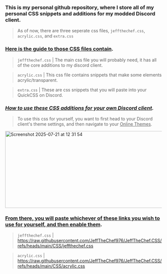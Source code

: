 ### This is my personal github repository, where I store all of my personal CSS snippets and additions for my modded Discord client.

> As of now, there are three seperate css files, `jeffthechef.css`, `acrylic.css`, and `extra.css`

### <ins>Here is the guide to those CSS files contain</ins>.
> `jeffthechef.css` | The main css file you will probably need, it has all of the core additions to my discord client.

> `acrylic.css` | This css file contains snippets that make some elements acrylic/transparent.

> `extra.css` | These are css snippets that you will paste into your QuickCSS on Discord.

### _<ins>How to use these CSS additions for your own Discord client</ins>._

> To use this css for yourself, you want to first head to your Discord client's theme settings, and then navigate to your <ins>Online Themes</ins>.

<img width="691" height="247" alt="Screenshot 2025-07-21 at 12 31 54" src="https://github.com/user-attachments/assets/7ca56624-38de-4703-85ba-ac4189ca163c" />

### <ins>From there, you will paste whichever of these links you wish to use for yourself, and then enable them</ins>. 

> `jeffthechef.css` | https://raw.githubusercontent.com/JeffTheChef976/JeffTheChef.CSS/refs/heads/main/CSS/jeffthechef.css

> `acrylic.css` | https://raw.githubusercontent.com/JeffTheChef976/JeffTheChef.CSS/refs/heads/main/CSS/acrylic.css

